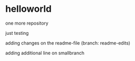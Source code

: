 # helloworld
one more repository

just testing

adding changes on the readme-file (branch: readme-edits)

adding additional line on smallbranch
